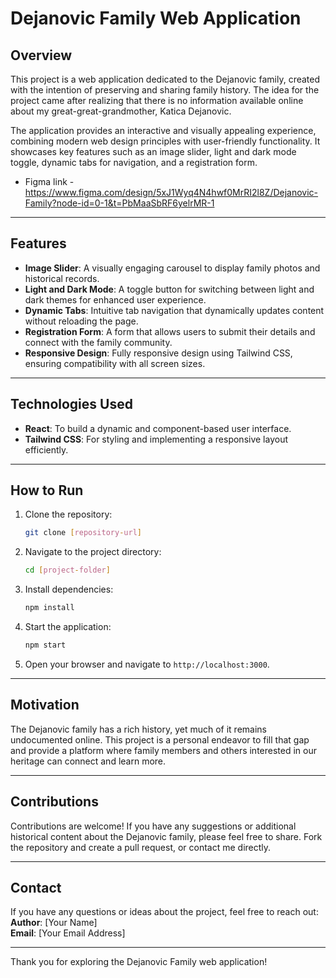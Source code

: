 # Dejanovic Family Web Application

## Overview

This project is a web application dedicated to the Dejanovic family, created with the intention of preserving and sharing family history. The idea for the project came after realizing that there is no information available online about my great-great-grandmother, Katica Dejanovic. 

The application provides an interactive and visually appealing experience, combining modern web design principles with user-friendly functionality. It showcases key features such as an image slider, light and dark mode toggle, dynamic tabs for navigation, and a registration form.
- Figma link - https://www.figma.com/design/5xJ1Wyq4N4hwf0MrRI2l8Z/Dejanovic-Family?node-id=0-1&t=PbMaaSbRF6yelrMR-1
  
---

## Features

- **Image Slider**: A visually engaging carousel to display family photos and historical records.  
- **Light and Dark Mode**: A toggle button for switching between light and dark themes for enhanced user experience.  
- **Dynamic Tabs**: Intuitive tab navigation that dynamically updates content without reloading the page.  
- **Registration Form**: A form that allows users to submit their details and connect with the family community.  
- **Responsive Design**: Fully responsive design using Tailwind CSS, ensuring compatibility with all screen sizes.  

---

## Technologies Used

- **React**: To build a dynamic and component-based user interface.  
- **Tailwind CSS**: For styling and implementing a responsive layout efficiently.  

---

## How to Run

1. Clone the repository:  
   ```bash
   git clone [repository-url]
   ```

2. Navigate to the project directory:  
   ```bash
   cd [project-folder]
   ```

3. Install dependencies:  
   ```bash
   npm install
   ```

4. Start the application:  
   ```bash
   npm start
   ```

5. Open your browser and navigate to `http://localhost:3000`.

---

## Motivation

The Dejanovic family has a rich history, yet much of it remains undocumented online. This project is a personal endeavor to fill that gap and provide a platform where family members and others interested in our heritage can connect and learn more.

---

## Contributions

Contributions are welcome! If you have any suggestions or additional historical content about the Dejanovic family, please feel free to share. Fork the repository and create a pull request, or contact me directly.

---

## Contact

If you have any questions or ideas about the project, feel free to reach out:  
**Author**: [Your Name]  
**Email**: [Your Email Address]  

---

Thank you for exploring the Dejanovic Family web application!
